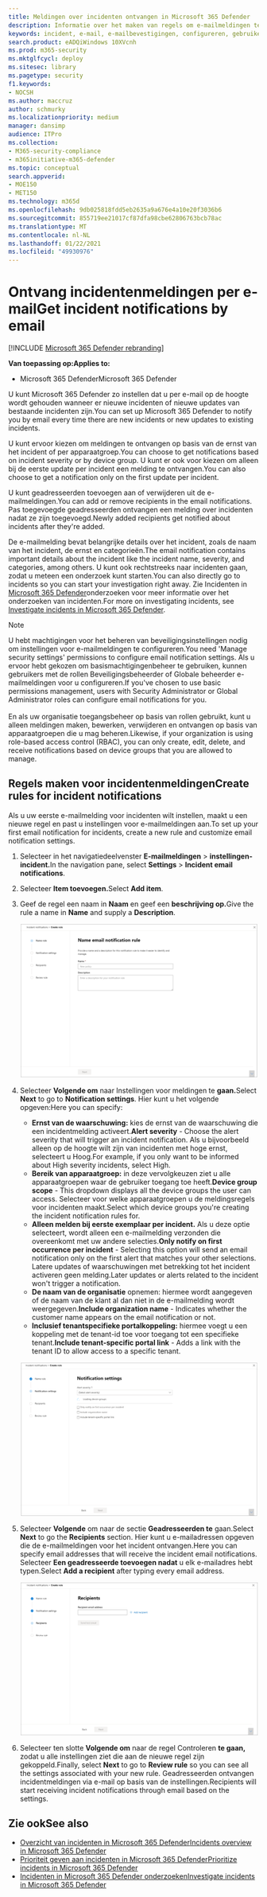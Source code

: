 ```yaml
---
title: Meldingen over incidenten ontvangen in Microsoft 365 Defender
description: Informatie over het maken van regels om e-mailmeldingen te ontvangen voor incidenten in Microsoft 365 Defender
keywords: incident, e-mail, e-mailbevestigingen, configureren, gebruikers, postvak, e-mail, incidenten
search.product: eADQiWindows 10XVcnh
ms.prod: m365-security
ms.mktglfcycl: deploy
ms.sitesec: library
ms.pagetype: security
f1.keywords:
- NOCSH
ms.author: maccruz
author: schmurky
ms.localizationpriority: medium
manager: dansimp
audience: ITPro
ms.collection:
- M365-security-compliance
- m365initiative-m365-defender
ms.topic: conceptual
search.appverid:
- MOE150
- MET150
ms.technology: m365d
ms.openlocfilehash: 9db025818fdd5eb2635a9a676e4a10e20f3036b6
ms.sourcegitcommit: 855719ee21017cf87dfa98cbe62806763bcb78ac
ms.translationtype: MT
ms.contentlocale: nl-NL
ms.lasthandoff: 01/22/2021
ms.locfileid: "49930976"
---
```

# <a name="get-incident-notifications-by-email"></a><span data-ttu-id="3047d-104">Ontvang incidentenmeldingen per e-mail</span><span class="sxs-lookup"><span data-stu-id="3047d-104">Get incident notifications by email</span></span>

[!INCLUDE [Microsoft 365 Defender rebranding](../includes/microsoft-defender.md)]


<span data-ttu-id="3047d-105">**Van toepassing op:**</span><span class="sxs-lookup"><span data-stu-id="3047d-105">**Applies to:**</span></span>
- <span data-ttu-id="3047d-106">Microsoft 365 Defender</span><span class="sxs-lookup"><span data-stu-id="3047d-106">Microsoft 365 Defender</span></span>

<span data-ttu-id="3047d-107">U kunt Microsoft 365 Defender zo instellen dat u per e-mail op de hoogte wordt gehouden wanneer er nieuwe incidenten of nieuwe updates van bestaande incidenten zijn.</span><span class="sxs-lookup"><span data-stu-id="3047d-107">You can set up Microsoft 365 Defender to notify you by email every time there are new incidents or new updates to existing incidents.</span></span> 

<span data-ttu-id="3047d-108">U kunt ervoor kiezen om meldingen te ontvangen op basis van de ernst van het incident of per apparaatgroep.</span><span class="sxs-lookup"><span data-stu-id="3047d-108">You can choose to get notifications based on incident severity or by device group.</span></span> <span data-ttu-id="3047d-109">U kunt er ook voor kiezen om alleen bij de eerste update per incident een melding te ontvangen.</span><span class="sxs-lookup"><span data-stu-id="3047d-109">You can also choose to get a notification only on the first update per incident.</span></span>

<span data-ttu-id="3047d-110">U kunt geadresseerden toevoegen aan of verwijderen uit de e-mailmeldingen.</span><span class="sxs-lookup"><span data-stu-id="3047d-110">You can add or remove recipients in the email notifications.</span></span> <span data-ttu-id="3047d-111">Pas toegevoegde geadresseerden ontvangen een melding over incidenten nadat ze zijn toegevoegd.</span><span class="sxs-lookup"><span data-stu-id="3047d-111">Newly added recipients get notified about incidents after they're added.</span></span> 

<span data-ttu-id="3047d-112">De e-mailmelding bevat belangrijke details over het incident, zoals de naam van het incident, de ernst en categorieën.</span><span class="sxs-lookup"><span data-stu-id="3047d-112">The email notification contains important details about the incident like the incident name, severity, and categories, among others.</span></span> <span data-ttu-id="3047d-113">U kunt ook rechtstreeks naar incidenten gaan, zodat u meteen een onderzoek kunt starten.</span><span class="sxs-lookup"><span data-stu-id="3047d-113">You can also directly go to incidents so you can start your investigation right away.</span></span> <span data-ttu-id="3047d-114">Zie Incidenten in [Microsoft 365 Defender](https://docs.microsoft.com/microsoft-365/security/mtp/investigate-incidents)onderzoeken voor meer informatie over het onderzoeken van incidenten.</span><span class="sxs-lookup"><span data-stu-id="3047d-114">For more on investigating incidents, see [Investigate incidents in Microsoft 365 Defender](https://docs.microsoft.com/microsoft-365/security/mtp/investigate-incidents).</span></span>

>[!NOTE]
><span data-ttu-id="3047d-115">U hebt machtigingen voor het beheren van beveiligingsinstellingen nodig om instellingen voor e-mailmeldingen te configureren.</span><span class="sxs-lookup"><span data-stu-id="3047d-115">You need 'Manage security settings' permissions to configure email notification settings.</span></span> <span data-ttu-id="3047d-116">Als u ervoor hebt gekozen om basismachtigingenbeheer te gebruiken, kunnen gebruikers met de rollen Beveiligingsbeheerder of Globale beheerder e-mailmeldingen voor u configureren.</span><span class="sxs-lookup"><span data-stu-id="3047d-116">If you've chosen to use basic permissions management, users with Security Administrator or Global Administrator roles can configure email notifications for you.</span></span> <br> <br>
<span data-ttu-id="3047d-117">En als uw organisatie toegangsbeheer op basis van rollen gebruikt, kunt u alleen meldingen maken, bewerken, verwijderen en ontvangen op basis van apparaatgroepen die u mag beheren.</span><span class="sxs-lookup"><span data-stu-id="3047d-117">Likewise, if your organization is using role-based access control (RBAC), you can only create, edit, delete, and receive notifications based on device groups that you are allowed to manage.</span></span>

## <a name="create-rules-for-incident-notifications"></a><span data-ttu-id="3047d-118">Regels maken voor incidentenmeldingen</span><span class="sxs-lookup"><span data-stu-id="3047d-118">Create rules for incident notifications</span></span>

<span data-ttu-id="3047d-119">Als u uw eerste e-mailmelding voor incidenten wilt instellen, maakt u een nieuwe regel en past u instellingen voor e-mailmeldingen aan.</span><span class="sxs-lookup"><span data-stu-id="3047d-119">To set up your first email notification for incidents, create a new rule and customize email notification settings.</span></span>

1. <span data-ttu-id="3047d-120">Selecteer in het navigatiedeelvenster **E-mailmeldingen**  >  **instellingen-incident.**</span><span class="sxs-lookup"><span data-stu-id="3047d-120">In the navigation pane, select **Settings** > **Incident email notifications**.</span></span>
2. <span data-ttu-id="3047d-121">Selecteer **Item toevoegen.**</span><span class="sxs-lookup"><span data-stu-id="3047d-121">Select **Add item**.</span></span>
3. <span data-ttu-id="3047d-122">Geef de regel een naam in **Naam** en geef een **beschrijving op.**</span><span class="sxs-lookup"><span data-stu-id="3047d-122">Give the rule a name in **Name** and supply a **Description**.</span></span>

    ![Venster Regel maken voor e-mailincidenten](../../media/incidentemailnotif1.png) 
4. <span data-ttu-id="3047d-124">Selecteer **Volgende om** naar Instellingen voor meldingen te **gaan.**</span><span class="sxs-lookup"><span data-stu-id="3047d-124">Select **Next** to go to **Notification settings**.</span></span> <span data-ttu-id="3047d-125">Hier kunt u het volgende opgeven:</span><span class="sxs-lookup"><span data-stu-id="3047d-125">Here you can specify:</span></span>
    - <span data-ttu-id="3047d-126">**Ernst van de waarschuwing:** kies de ernst van de waarschuwing die een incidentmelding activeert.</span><span class="sxs-lookup"><span data-stu-id="3047d-126">**Alert severity** - Choose the alert severity that will trigger an incident notification.</span></span> <span data-ttu-id="3047d-127">Als u bijvoorbeeld alleen op de hoogte wilt zijn van incidenten met hoge ernst, selecteert u Hoog.</span><span class="sxs-lookup"><span data-stu-id="3047d-127">For example, if you only want to be informed about High severity incidents, select High.</span></span>
    - <span data-ttu-id="3047d-128">**Bereik van apparaatgroep:** in deze vervolgkeuzen ziet u alle apparaatgroepen waar de gebruiker toegang toe heeft.</span><span class="sxs-lookup"><span data-stu-id="3047d-128">**Device group scope** - This dropdown displays all the device groups the user can access.</span></span> <span data-ttu-id="3047d-129">Selecteer voor welke apparaatgroepen u de meldingsregels voor incidenten maakt.</span><span class="sxs-lookup"><span data-stu-id="3047d-129">Select which device groups you're creating the incident notification rules for.</span></span>
    - <span data-ttu-id="3047d-130">**Alleen melden bij eerste exemplaar per incident.** Als u deze optie selecteert, wordt alleen een e-mailmelding verzonden die overeenkomt met uw andere selecties.</span><span class="sxs-lookup"><span data-stu-id="3047d-130">**Only notify on first occurrence per incident** - Selecting this option will send an email notification only on the first alert that matches your other selections.</span></span> <span data-ttu-id="3047d-131">Latere updates of waarschuwingen met betrekking tot het incident activeren geen melding.</span><span class="sxs-lookup"><span data-stu-id="3047d-131">Later updates or alerts related to the incident won't trigger a notification.</span></span>
    - <span data-ttu-id="3047d-132">**De naam van de organisatie** opnemen: hiermee wordt aangegeven of de naam van de klant al dan niet in de e-mailmelding wordt weergegeven.</span><span class="sxs-lookup"><span data-stu-id="3047d-132">**Include organization name** - Indicates whether the customer name appears on the email notification or not.</span></span>
    - <span data-ttu-id="3047d-133">**Inclusief tenantspecifieke portalkoppeling:** hiermee voegt u een koppeling met de tenant-id toe voor toegang tot een specifieke tenant.</span><span class="sxs-lookup"><span data-stu-id="3047d-133">**Include tenant-specific portal link** -  Adds a link with the tenant ID to allow access to a specific tenant.</span></span>
    
    ![Venster Notif-instellingen voor notif-instellingen voor e-mailincidenten](../../media/incidentemailnotif2.png)
5. <span data-ttu-id="3047d-135">Selecteer **Volgende** om naar de sectie **Geadresseerden te** gaan.</span><span class="sxs-lookup"><span data-stu-id="3047d-135">Select **Next** to go the **Recipients** section.</span></span> <span data-ttu-id="3047d-136">Hier kunt u e-mailadressen opgeven die de e-mailmeldingen voor het incident ontvangen.</span><span class="sxs-lookup"><span data-stu-id="3047d-136">Here you can specify email addresses that will receive the incident email notifications.</span></span> <span data-ttu-id="3047d-137">Selecteer **Een geadresseerde toevoegen nadat** u elk e-mailadres hebt typen.</span><span class="sxs-lookup"><span data-stu-id="3047d-137">Select **Add a recipient** after typing every email address.</span></span>

    ![Venster Geadresseerden toevoegen voor notifs voor incidentele e-mail](../../media/incidentemailnotif3.png) 

6. <span data-ttu-id="3047d-139">Selecteer ten slotte **Volgende om** naar de regel Controleren **te gaan,** zodat u alle instellingen ziet die aan de nieuwe regel zijn gekoppeld.</span><span class="sxs-lookup"><span data-stu-id="3047d-139">Finally, select **Next** to go to **Review rule** so you can see all the settings associated with your new rule.</span></span> <span data-ttu-id="3047d-140">Geadresseerden ontvangen incidentmeldingen via e-mail op basis van de instellingen.</span><span class="sxs-lookup"><span data-stu-id="3047d-140">Recipients will start receiving incident notifications through email based on the settings.</span></span>

## <a name="see-also"></a><span data-ttu-id="3047d-141">Zie ook</span><span class="sxs-lookup"><span data-stu-id="3047d-141">See also</span></span>
- [<span data-ttu-id="3047d-142">Overzicht van incidenten in Microsoft 365 Defender</span><span class="sxs-lookup"><span data-stu-id="3047d-142">Incidents overview in Microsoft 365 Defender</span></span>](https://docs.microsoft.com/microsoft-365/security/mtp/incidents-overview)
- [<span data-ttu-id="3047d-143">Prioriteit geven aan incidenten in Microsoft 365 Defender</span><span class="sxs-lookup"><span data-stu-id="3047d-143">Prioritize incidents in Microsoft 365 Defender</span></span>](https://docs.microsoft.com/microsoft-365/security/mtp/incident-queue)
- [<span data-ttu-id="3047d-144">Incidenten in Microsoft 365 Defender onderzoeken</span><span class="sxs-lookup"><span data-stu-id="3047d-144">Investigate incidents in Microsoft 365 Defender</span></span>](https://docs.microsoft.com/microsoft-365/security/mtp/investigate-incidents)


